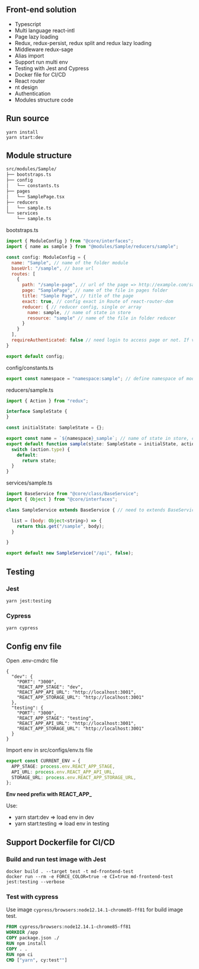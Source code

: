 ## Front-end solution 
- Typescript
- Multi language react-intl
- Page lazy loading
- Redux, redux-persist, redux split and redux lazy loading
- Middleware redux-sage
- Alias import
- Support run multi env
- Testing with Jest and Cypress
- Docker file for CI/CD
- React router
- nt design
- Authentication
- Modules structure code
## Run source
```
yarn install
yarn start:dev
```
## Module structure
```bash
src/modules/Sample/
├── bootstraps.ts
├── config
│   └── constants.ts
├── pages
│   └── SamplePage.tsx
├── reducers
│   └── sample.ts
└── services
    └── sample.ts
```

bootstraps.ts
```javascript
import { ModuleConfig } from "@core/interfaces";
import { name as sample } from "@modules/Sample/reducers/sample";

const config: ModuleConfig = {
  name: "Sample", // name of the folder module
  baseUrl: "/sample", // base url
  routes: [
    {
      path: "/sample-page", // url of the page => http://example.com/sample/sample-page
      page: "SamplePage", // name of the file in pages folder
      title: "Sample Page", // title of the page
      exact: true, // config exact in Route of react-router-dom
      reducer: { // reducer config, single or array
        name: sample, // name of state in store
        resource: "sample" // name of the file in folder reducer
      }
    }
  ],
  requireAuthenticated: false // need login to access page or not. If value = "any", login or not login both can access
}

export default config;
```

config/constants.ts
```javascript
export const namespace = "namespace:sample"; // define namespace of module
```

reducers/sample.ts
```javascript
import { Action } from "redux";

interface SampleState {
}

const initialState: SampleState = {};

export const name = `${namespace}_sample`; // name of state in store, concat with namespace to prevent conflict state name with other namespace
export default function sample(state: SampleState = initialState, action: Action<string>) {
  switch (action.type) {
    default:
      return state;
  }
}
```

services/sample.ts
```javascript
import BaseService from "@core/class/BaseService";
import { Object } from "@core/interfaces";

class SampleService extends BaseService { // need to extends BaseService

  list = (body: Object<string>) => {
    return this.get("/sample", body);
  }

}

export default new SampleService("/api", false);
```

## Testing
### Jest

```
yarn jest:testing
```

### Cypress

```
yarn cypress
```

## Config env file

Open .env-cmdrc file

```.env-cmdrc
{
  "dev": {
    "PORT": "3000",
    "REACT_APP_STAGE": "dev",
    "REACT_APP_API_URL": "http://localhost:3001",
    "REACT_APP_STORAGE_URL": "http://localhost:3001"
  },
  "testing": {
    "PORT": "3000",
    "REACT_APP_STAGE": "testing",
    "REACT_APP_API_URL": "http://localhost:3001",
    "REACT_APP_STORAGE_URL": "http://localhost:3001"
  }
}
```

Import env in src/configs/env.ts file

```src/configs/env.ts
export const CURRENT_ENV = {
  APP_STAGE: process.env.REACT_APP_STAGE,
  API_URL: process.env.REACT_APP_API_URL,
  STORAGE_URL: process.env.REACT_APP_STORAGE_URL,
};
```

**Env need prefix with REACT_APP_**

Use:
+ yarn start:dev => load env in dev
+ yarn start:testing => load env in testing

## Support Dockerfile for CI/CD

### Build and run test image with Jest

```
docker build . --target test -t md-frontend-test
docker run --rm -e FORCE_COLOR=true -e CI=true md-frontend-test jest:testing --verbose
```

### Test with cypress
Use image `cypress/browsers:node12.14.1-chrome85-ff81` for build image test. 

```Dockerfile
FROM cypress/browsers:node12.14.1-chrome85-ff81
WORKDIR /app
COPY package.json ./
RUN npm install
COPY . .
RUN npm ci
CMD ["yarn", cy:test""]
```
